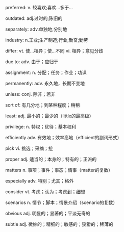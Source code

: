 preferred: v. 较喜欢;喜欢…多于…

outdated: adj.过时的;陈旧的

separately: adv.单独地;分别地

industry: n.工业;生产制造;行业;勤奋;勤劳

differ: vt. 使…相异；使…不同 vi. 相异；意见分歧

due to: adv. 由于；应归于

assignment: n. 分配；任务；作业；功课

permanently: adv. 永久地，长期不变地

unless: conj. 除非；若非

sort of: 有几分地；到某种程度；稍稍

least: adj. 最小的；最少的（little的最高级）

privilege: n. 特权；优待；基本权利

efficiently adv. 有效地；效率高地（efficient的副词形式）

pick vi. 挑选；采摘；挖

proper adj. 适当的；本身的；特有的；正派的

matters n. 事项；事件；事态；情事（matter的复数）

especially adv. 特别；尤其；格外

consider vt. 考虑；认为；考虑到；细想

scenarios n. 情节；脚本；情景介绍（scenario的复数）

obvious adj. 明显的；显著的；平淡无奇的

subtle adj. 微妙的；精细的；敏感的；狡猾的；稀薄的


